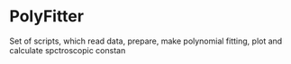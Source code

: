 # PolyFitter
Set of scripts, which read data, prepare, make polynomial fitting, plot and calculate spctroscopic constan
